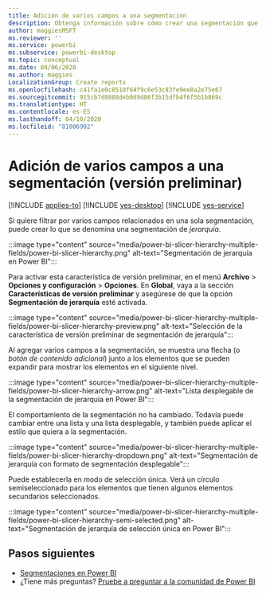 ```yaml
---
title: Adición de varios campos a una segmentación
description: Obtenga información sobre cómo crear una segmentación que contenga varios campos en una jerarquía.
author: maggiesMSFT
ms.reviewer: ''
ms.service: powerbi
ms.subservice: powerbi-desktop
ms.topic: conceptual
ms.date: 04/06/2020
ms.author: maggies
LocalizationGroup: Create reports
ms.openlocfilehash: c41fa1e0c8510f64f9c6e53c83fe9ee8a2e75e67
ms.sourcegitcommit: 915cb7d8088deb0d9d86f3b15dfb4f6f5b1b869c
ms.translationtype: HT
ms.contentlocale: es-ES
ms.lasthandoff: 04/10/2020
ms.locfileid: "81006902"
---
```

# <a name="add-multiple-fields-to-a-slicer-preview"></a>Adición de varios campos a una segmentación (versión preliminar)

[!INCLUDE [applies-to](../includes/applies-to.md)] [!INCLUDE [yes-desktop](../includes/yes-desktop.md)] [!INCLUDE [yes-service](../includes/yes-service.md)]

Si quiere filtrar por varios campos relacionados en una sola segmentación, puede crear lo que se denomina una segmentación de *jerarquía*. 

:::image type="content" source="media/power-bi-slicer-hierarchy-multiple-fields/power-bi-slicer-hierarchy.png" alt-text="Segmentación de jerarquía en Power BI":::

Para activar esta característica de versión preliminar, en el menú **Archivo** > **Opciones y configuración** > **Opciones**. En **Global**, vaya a la sección **Características de versión preliminar** y asegúrese de que la opción **Segmentación de jerarquía** esté activada.

:::image type="content" source="media/power-bi-slicer-hierarchy-multiple-fields/power-bi-slicer-hierarchy-preview.png" alt-text="Selección de la característica de versión preliminar de segmentación de jerarquía":::

Al agregar varios campos a la segmentación, se muestra una flecha (o *botón de contenido adicional*) junto a los elementos que se pueden expandir para mostrar los elementos en el siguiente nivel.

:::image type="content" source="media/power-bi-slicer-hierarchy-multiple-fields/power-bi-slicer-hierarchy-arrow.png" alt-text="Lista desplegable de la segmentación de jerarquía en Power BI":::
 
El comportamiento de la segmentación no ha cambiado. Todavía puede cambiar entre una lista y una lista desplegable, y también puede aplicar el estilo que quiera a la segmentación.

:::image type="content" source="media/power-bi-slicer-hierarchy-multiple-fields/power-bi-slicer-hierarchy-dropdown.png" alt-text="Segmentación de jerarquía con formato de segmentación desplegable":::
 
Puede establecerla en modo de selección única. Verá un círculo semiseleccionado para los elementos que tienen algunos elementos secundarios seleccionados.
 
:::image type="content" source="media/power-bi-slicer-hierarchy-multiple-fields/power-bi-slicer-hierarchy-semi-selected.png" alt-text="Segmentación de jerarquía de selección única en Power BI":::

## <a name="next-steps"></a>Pasos siguientes

- [Segmentaciones en Power BI](../visuals/power-bi-visualization-slicers.md)
- ¿Tiene más preguntas? [Pruebe a preguntar a la comunidad de Power BI](https://community.powerbi.com/)